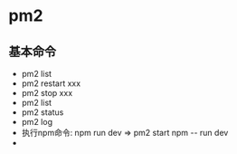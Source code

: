 # pm2

## 基本命令
- pm2 list
- pm2 restart xxx
- pm2 stop xxx
- pm2 list
- pm2 status
- pm2 log
- 执行npm命令: npm run dev => pm2 start npm -- run dev
- 